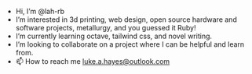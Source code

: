 - Hi, I’m @lah-rb
- I’m interested in 3d printing, web design, open source hardware and software projects, metallurgy, and you guessed it Ruby!
- I’m currently learning octave, tailwind css, and novel writing.
- I’m looking to collaborate on a project where I can be helpful and learn from.
- 📫 How to reach me luke.a.hayes@outlook.com

<!---
lah-rb/lah-rb is a ✨ special ✨ repository because its `README.md` (this file) appears on your GitHub profile.
You can click the Preview link to take a look at your changes.
--->
